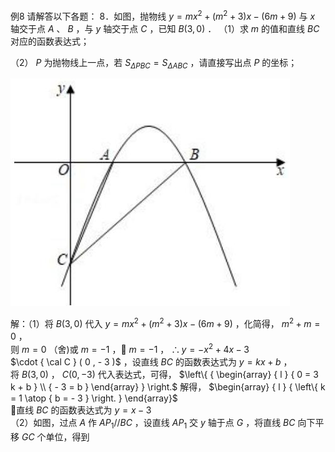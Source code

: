 例8 请解答以下各题： 8．如图，抛物线 $y = m x ^ { 2 } + ( m ^ { 2 } + 3 ) x - ( 6 m + 9 )$ 与 $x$ 轴交于点 $A$ 、 $B$ ，与 $y$ 轴交于点 $C$ ，已知 $B ( 3 , 0 )$ ．
（1）求 $m$ 的值和直线 $B C$ 对应的函数表达式；

（2） $P$ 为抛物线上一点，若 $S _ { \Delta P B C } = S _ { \Delta A B C }$ ，请直接写出点 $P$ 的坐标；

![](<../../qs_image_DB/专题3-3_二次函数面积定值、比例问题以及米勒角问题（解析版）_/f12891153de204b5c11d527099cb7b7e11e10240b2ab6cd62bd79f006e76b9fe.jpg>)

解：（1）将 $B ( 3 , 0 )$ 代入 $y = m x ^ { 2 } + ( m ^ { 2 } + 3 ) x - ( 6 m + 9 )$ ，化简得， $m ^ { 2 } + m = 0$ ，  
则 $m = 0$ （舍)或 $m = - 1$ ， $m = - 1$ ， $\therefore y = - x ^ { 2 } + 4 x - 3$   
$\cdot { \cal C } ( 0 , - 3 )$ ，设直线 $B C$ 的函数表达式为 $y = k x + b$ ，  
将 $B ( 3 , 0 )$ ， $C ( 0 , - 3 )$ 代入表达式，可得， $\left\{ { \begin{array} { l } { 0 = 3 k + b } \\ { - 3 = b } \end{array} } \right.$ 解得， $\begin{array} { l } { \left\{ k = 1 \atop { b = - 3 } \right. } \end{array}$   
直线 $B C$ 的函数表达式为 $y = x - 3$   
（2）如图，过点 $A$ 作 $A P _ { 1 } / / B C$ ，设直线 $A P _ { 1 }$ 交 $y$ 轴于点 $G$ ，将直线 $B C$ 向下平移 $G C$ 个单位，得到  
